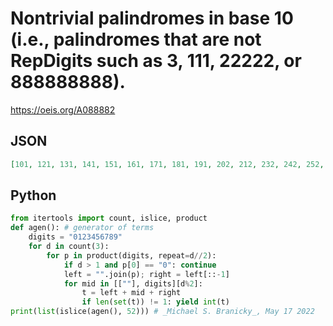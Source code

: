 # Nontrivial palindromes in base 10 \(i\.e\., palindromes that are not RepDigits such as 3, 111, 22222, or 888888888\)\.
https://oeis.org/A088882
## JSON
```JSON
[101, 121, 131, 141, 151, 161, 171, 181, 191, 202, 212, 232, 242, 252, 262, 272, 282, 292, 303, 313, 323, 343, 353, 363, 373, 383, 393, 404, 414, 424, 434, 454, 464, 474, 484, 494, 505, 515, 525, 535, 545, 565, 575, 585, 595, 606, 616, 626, 636, 646, 656, 676]
```
## Python
```Python
from itertools import count, islice, product
def agen(): # generator of terms
    digits = "0123456789"
    for d in count(3):
        for p in product(digits, repeat=d//2):
            if d > 1 and p[0] == "0": continue
            left = "".join(p); right = left[::-1]
            for mid in [[""], digits][d%2]:
                t = left + mid + right
                if len(set(t)) != 1: yield int(t)
print(list(islice(agen(), 52))) # _Michael S. Branicky_, May 17 2022
```
